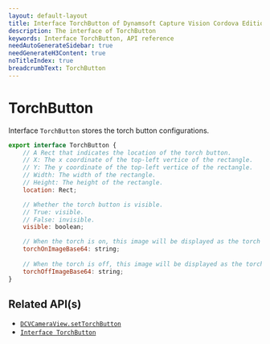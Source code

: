 ```yaml
---
layout: default-layout
title: Interface TorchButton of Dynamsoft Capture Vision Cordova Edition
description: The interface of TorchButton
keywords: Interface TorchButton, API reference
needAutoGenerateSidebar: true
needGenerateH3Content: true
noTitleIndex: true
breadcrumbText: TorchButton
---
```


# TorchButton

Interface `TorchButton` stores the torch button configurations.

```js
export interface TorchButton {
    // A Rect that indicates the location of the torch button.
    // X: The x coordinate of the top-left vertice of the rectangle.
    // Y: The y coordinate of the top-left vertice of the rectangle.
    // Width: The width of the rectangle.
    // Height: The height of the rectangle.
    location: Rect;

    // Whether the torch button is visible.
    // True: visible.
    // False: invisible.
    visible: boolean;

    // When the torch is on, this image will be displayed as the torch image.
    torchOnImageBase64: string;
    
    // When the torch is off, this image will be displayed as the torch image.
    torchOffImageBase64: string;
}
```

## Related API(s)

- [`DCVCameraView.setTorchButton`](camera-view.md#settorchbutton)
- [`Interface TorchButton`](interface-torch-button.md)
